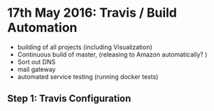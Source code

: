 # 17th May 2016: Travis / Build Automation

- building of all projects (including Visualization)
- Continuous build of master, (releasing to Amazon automatically? )
- Sort out DNS
- mail gateway
- automated service testing (running docker tests)

## Step 1: Travis Configuration 

